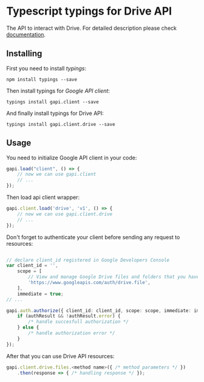 # Typescript typings for Drive API
The API to interact with Drive.
For detailed description please check [documentation](https://developers.google.com/drive/).

## Installing

First you need to install *typings*:
```
npm install typings --save 
```

Then install typings for *Google API client*:
```
typings install gapi.client --save 
```

And finally install typings for Drive API:
```
typings install gapi.client.drive --save 
```

## Usage

You need to initialize Google API client in your code:
```typescript
gapi.load("client", () => { 
    // now we can use gapi.client
    // ... 
});
```

Then load api client wrapper:
```typescript
gapi.client.load('drive', 'v1', () => {
    // now we can use gapi.client.drive
    // ... 
});
```

Don't forget to authenticate your client before sending any request to resources:
```typescript

// declare client_id registered in Google Developers Console
var client_id = '',
    scope = [     
        // View and manage Google Drive files and folders that you have opened or created with this app
        'https://www.googleapis.com/auth/drive.file',
    ],
    immediate = true;
// ...

gapi.auth.authorize({ client_id: client_id, scope: scope, immediate: immediate }, authResult => {
    if (authResult && !authResult.error) {
        /* handle succesfull authorization */
    } else {
        /* handle authorization error */
    }
});            
```

After that you can use Drive API resources:

```typescript
gapi.client.drive.files.<method name>({ /* method parameters */ })
    .then(response => { /* handling response */ });
```